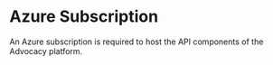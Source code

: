 # Azure Subscription
An Azure subscription is required to host the API components of the Advocacy platform.